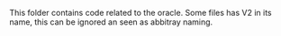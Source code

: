 This folder contains code related to the oracle. Some files has V2 in its name, this can be ignored an seen as abbitray naming.

